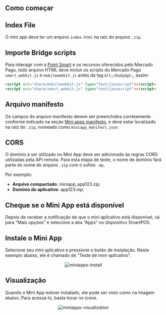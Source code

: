 ## Como começar

## Index File

O mini app deve ter um arquivo `index.html` na raiz do arquivo `.zip`.

## Importe Bridge scripts

Para interagir com a [Point Smart](/developers/pt/docs/mp-point/integration-configuration/integrate-with-pdv/introduction) e os recursos oferecidos pelo Mercado Pago, todo arquivo HTML deve incluir os scripts do Mercado Pago `smart_webkit.js` e `mobilewebkit.js` antes da tag `&lt;/body&gt;`, assim:

```html
<script src="share/mobilewebkit.js" type="text/javascript"></script>
<script src="share/smart_webkit.js" type="text/javascript"></script>
```

## Arquivo manifesto

Os campos do arquivo manifesto devem ser preenchidos corretamente conforme indicado na seção [Mini apps manifesto](/developers/pt/), e deve estar localizado na raiz do `.zip`, nomeado como `miniapp_manifest.json`.

## CORS

O domínio a ser utilizado no Mini App deve ser adicionado às regras CORS utilizadas pela API remota. Para esta etapa de teste, o nome de domínio fará parte do nome do arquivo `.zip` com o sufixo `.mp`.

Por exemplo:

* **Arquivo compactado**: miniapp_app123.zip.
* **Domínio do aplicativo**: app123.mp.

## Cheque se o Mini App está disponível

Depois de receber a notificação de que o mini aplicativo está disponível, vá para ”Mais opções” e selecione a aba ”Apps” no dispositivo SmartPOS.

## Instale o Mini App

Selecione seu mini aplicativo e pressione o botão de instalação. Neste exemplo abaixo, ele é chamado de "Teste de mini-aplicativo".

<center>

![miniapps-install](/mini-apps/miniapps-install-pt.png)

</center>

## Visualização

Quando o Mini App estiver instalado, ele pode ser visto como na imagem abaixo. Para acessá-lo, basta tocar no ícone.

<center>

![miniapps-visualization](/mini-apps/miniapps-visualization-pt.png)

</center>